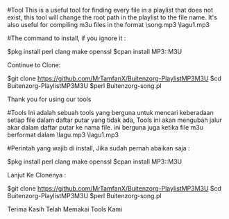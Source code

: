 #Tool This is a useful tool for finding every file in a playlist that does not exist, this tool will change the root path in the playlist to the file name. It's also useful for compiling m3u files in the format \song.mp3 \lagu1.mp3

#The command to install, if you ignore it :

$pkg install perl clang make openssl
$cpan install MP3::M3U

Continue to Clone:

$git clone https://github.com/MrTamfanX/Buitenzorg-PlaylistMP3M3U
$cd Buitenzorg-PlaylistMP3M3U
$perl Buitenzorg-song.pl

Thank you for using our tools

#Tools Ini adalah sebuah tools yang berguna untuk mencari keberadaan setiap file dalam daftar putar yang tidak ada, Tools ini akan mengubah jalur akar dalam daftar putar ke nama file. ini berguna juga ketika file m3u berformat dalam \lagu.mp3 \lagu1.mp3

#Perintah yang wajib di install, Jika sudah pernah abaikan saja :

$pkg install perl clang make openssl
$cpan install MP3::M3U

Lanjut Ke Clonenya :

$git clone https://github.com/MrTamfanX/Buitenzorg-PlaylistMP3M3U
$cd Buitenzorg-PlaylistMP3M3U
$perl Buitenzorg-song.pl

Terima Kasih Telah Memakai Tools Kami
